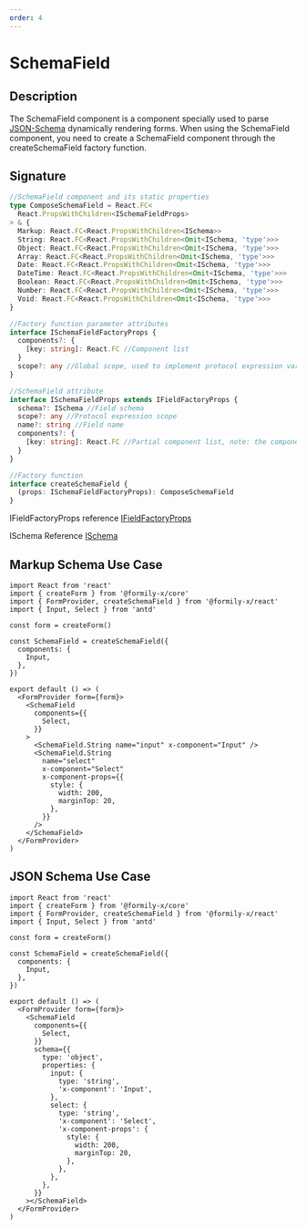 ```yaml
---
order: 4
---
```


# SchemaField

## Description

The SchemaField component is a component specially used to parse [JSON-Schema](/api/shared/schema) dynamically rendering forms.
When using the SchemaField component, you need to create a SchemaField component through the createSchemaField factory function.

## Signature

```ts
//SchemaField component and its static properties
type ComposeSchemaField = React.FC<
  React.PropsWithChildren<ISchemaFieldProps>
> & {
  Markup: React.FC<React.PropsWithChildren<ISchema>>
  String: React.FC<React.PropsWithChildren<Omit<ISchema, 'type'>>>
  Object: React.FC<React.PropsWithChildren<Omit<ISchema, 'type'>>>
  Array: React.FC<React.PropsWithChildren<Omit<ISchema, 'type'>>>
  Date: React.FC<React.PropsWithChildren<Omit<ISchema, 'type'>>>
  DateTime: React.FC<React.PropsWithChildren<Omit<ISchema, 'type'>>>
  Boolean: React.FC<React.PropsWithChildren<Omit<ISchema, 'type'>>>
  Number: React.FC<React.PropsWithChildren<Omit<ISchema, 'type'>>>
  Void: React.FC<React.PropsWithChildren<Omit<ISchema, 'type'>>>
}

//Factory function parameter attributes
interface ISchemaFieldFactoryProps {
  components?: {
    [key: string]: React.FC //Component list
  }
  scope?: any //Global scope, used to implement protocol expression variable injection
}

//SchemaField attribute
interface ISchemaFieldProps extends IFieldFactoryProps {
  schema?: ISchema //Field schema
  scope?: any //Protocol expression scope
  name?: string //Field name
  components?: {
    [key: string]: React.FC //Partial component list, note: the components passed here cannot enjoy smart prompts
  }
}

//Factory function
interface createSchemaField {
  (props: ISchemaFieldFactoryProps): ComposeSchemaField
}
```

IFieldFactoryProps reference [IFieldFactoryProps](https://core.formilyjs.org/api/models/form#ifieldfactoryprops)

ISchema Reference [ISchema](/api/shared/schema#ischema)

## Markup Schema Use Case

```tsx
import React from 'react'
import { createForm } from '@formily-x/core'
import { FormProvider, createSchemaField } from '@formily-x/react'
import { Input, Select } from 'antd'

const form = createForm()

const SchemaField = createSchemaField({
  components: {
    Input,
  },
})

export default () => (
  <FormProvider form={form}>
    <SchemaField
      components={{
        Select,
      }}
    >
      <SchemaField.String name="input" x-component="Input" />
      <SchemaField.String
        name="select"
        x-component="Select"
        x-component-props={{
          style: {
            width: 200,
            marginTop: 20,
          },
        }}
      />
    </SchemaField>
  </FormProvider>
)
```

## JSON Schema Use Case

```tsx
import React from 'react'
import { createForm } from '@formily-x/core'
import { FormProvider, createSchemaField } from '@formily-x/react'
import { Input, Select } from 'antd'

const form = createForm()

const SchemaField = createSchemaField({
  components: {
    Input,
  },
})

export default () => (
  <FormProvider form={form}>
    <SchemaField
      components={{
        Select,
      }}
      schema={{
        type: 'object',
        properties: {
          input: {
            type: 'string',
            'x-component': 'Input',
          },
          select: {
            type: 'string',
            'x-component': 'Select',
            'x-component-props': {
              style: {
                width: 200,
                marginTop: 20,
              },
            },
          },
        },
      }}
    ></SchemaField>
  </FormProvider>
)
```
